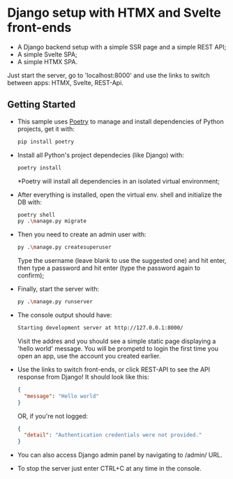 # Django setup with HTMX and Svelte front-ends

- A Django backend setup with a simple SSR page and a simple REST API;
- A simple Svelte SPA;
- A simple HTMX SPA.

Just start the server, go to 'localhost:8000' and use the links to switch between apps: HTMX, Svelte, REST-Api.

## Getting Started

- This sample uses <a href="https://python-poetry.org/">Poetry</a> to manage and install dependencies of Python projects, get it with:
  ```bash
  pip install poetry
  ```
  
- Install all Python's project dependecies (like Django) with:
  ```bash
  poetry install
  ```
  *Poetry will install all dependencies in an isolated virtual environment;
  
- After everything is installed, open the virtual env. shell and initialize the DB with:
  ```bash
  poetry shell
  py .\manage.py migrate
  ```
  
- Then you need to create an admin user with:
  ```bash
  py .\manage.py createsuperuser
  ```
  Type the username (leave blank to use the suggested one) and hit enter, then type a password and hit enter (type the password again to confirm);

- Finally, start the server with:
  ```bash
  py .\manage.py runserver
  ```
  
- The console output should have:
  ```bash
  Starting development server at http://127.0.0.1:8000/
  ```
  Visit the addres and you should see a simple static page displaying a 'hello world' message. You will be prompetd to login the first time you open an app, use the account you created earlier.

- Use the links to switch front-ends, or click REST-API to see the API response from Django! It should look like this:
  ```json
  {
    "message": "Hello world"
  }
  ```
  OR, if you're not logged:
  ```json
  {
    "detail": "Authentication credentials were not provided."
  }
  ```
  
- You can also access Django admin panel by navigating to /admin/ URL.
  
- To stop the server just enter CTRL+C at any time in the console.
